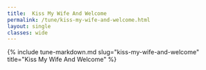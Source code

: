 ```yaml
---
title:  Kiss My Wife And Welcome
permalink: /tune/kiss-my-wife-and-welcome.html
layout: single
classes: wide
---
```

{% include tune-markdown.md slug="kiss-my-wife-and-welcome" title="Kiss My Wife And Welcome" %}
